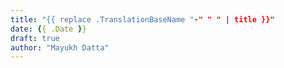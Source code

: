 ```yaml
---
title: "{{ replace .TranslationBaseName "-" " " | title }}"
date: {{ .Date }}
draft: true
author: "Mayukh Datta"
---
```


